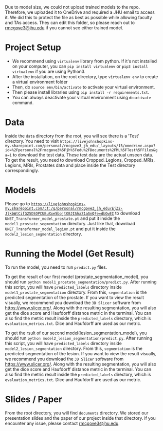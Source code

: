 Due to model size, we could not upload trained models to the repo. Therefore, we uploaded it to OneDrive and required a JHU email to access it. We did this to protect the file as
best as possible while allowing faculty and TAs access. They can edit this folder, so please reach out to rmcgove3@jhu.edu if you cannot see either trained model.

# Project Setup
- We recommend using `virtualenv` library from python. If it's not installed on your computer, you can `pip install virtualenv` or `pip3 install virtualenv` if you are using Python3.
- After the installation, on the root directory, type `virtualenv env` to create a virtual environment folder
- Then, do `source env/bin/activate` to activate your virtual environment.
- Then please install libraries using `pip install -r requirements.txt`.
- You can always deactivate your virtual environment using `deactivate` command.

# Data
Inside the `data` directory from the root, you will see there is a 'Test' directory. You need to visit `https://livejohnshopkins-my.sharepoint.com/personal/rmcgove3_jh_edu/_layouts/15/onedrive.aspx?id=%2Fpersonal%2Frmcgove3%5Fjh%5Fedu%2FDocuments%2FML%5FTest%5FFiles&ga=1` to download the test data. These test data are the actual unseen data. To get the result, you need to download Cropped_Legions, Cropped_MRIs, Legions, MRIs, Prostates data and place inside the Test directory correspondingly.

# Models
Please go to [`https://livejohnshopkins-my.sharepoint.com/:f:/g/personal/rmcgove3_jh_edu/EjZ2-JlkbWtCifG25DSOPCUBuXxe5bojtOBJIAhaZ1aSnQ?e=dbOwEI`](https://livejohnshopkins-my.sharepoint.com/:f:/g/personal/rmcgove3_jh_edu/EjZ2-JlkbWtCifG25DSOPCUBuXxe5bojtOBJIAhaZ1aSnQ?e=dbOwEI) to download `UNET_Transformer_model_prostate.pt` and put it inside the `model1_prostate_segmentation` directory. Just like that, download `UNET_Transformer_model_legion.pt` and put it inside the `model2_lesion_segmentation` directory.

# Running the Model (Get Result)
To run the model, you need to run `predict.py` files.

To get the result of our first model (prostate_segmentation_model), you should run `python model1_prostate_segmentation/predict.py`. After running this script, you will have `predicted_labels` directory inside `model1_prostate_segmentation` directory. From this, `segmentation` is the predicted segmentation of the prostate. If you want to view the result visually, we recommend you download the `3D Slicer` software from https://www.slicer.org/. Along with the resulting segmentation, you will also get the dice score and Haufdorff distance metric in the terminal. You can also find the metric result inside the `predicted_labels` directory, which is `evaluation_metrics.txt`. Dice and Haufdorff are used as our metric.

To get the rsult of our second model(lesion_segmentation_model), you should run `python model2_lesion_segmentation/predict.py`. After running this script, you will have `predicted_labels` directory inside `model2_lesion_segmentation` directory. From this, `segmentation` is the predicted segmentation of the lesion. If you want to view the result visually, we recommend you download the `3D Slicer` software from https://www.slicer.org/. Along with the resulting segmentation, you will also get the dice score and Haufdorff distance metric in the terminal. You can also find the metric result inside the `predicted_labels` directory, which is `evaluation_metrics.txt`. Dice and Haufdorff are used as our metric.

# Slides / Paper
From the root directory, you will find `documents` directory. We stored our presentation slides and the paper of our project inside that directory. If you encounter any issue, please contact rmcgove3@jhu.edu.
